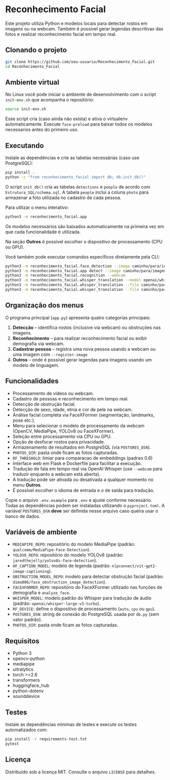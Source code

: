 # Reconhecimento Facial

Este projeto utiliza Python e modelos locais para detectar rostos em imagens ou na webcam. Também é possível gerar legendas descritivas das fotos e realizar reconhecimento facial em tempo real.

## Clonando o projeto

```bash
git clone https://github.com/seu-usuario/Reconhecimento_Facial.git
cd Reconhecimento_Facial
```

## Ambiente virtual

No Linux você pode iniciar o ambiente de desenvolvimento com o script `init-env.sh` que acompanha o repositório:

```bash
source init-env.sh
```

Esse script cria (caso ainda não exista) e ativa o virtualenv automaticamente.
Execute `face-preload` para baixar todos os modelos necessarios antes do primeiro uso.

## Executando

Instale as dependências e crie as tabelas necessárias (caso use PostgreSQL):

```bash
pip install .
python -c "from reconhecimento_facial import db; db.init_db()"
```
O script `init_db()` cria as tabelas `detections` e `people` de acordo com
`Estrutura_SQL/schema.sql`. A tabela `people` inclui a coluna `photo` para
armazenar a foto utilizada no cadastro de cada pessoa.

Para utilizar o menu interativo:

```bash
python3 -m reconhecimento_facial.app
```

Os modelos necessários são baixados automaticamente na primeira vez em que cada funcionalidade é utilizada.

Na seção **Outros** é possível escolher o dispositivo de processamento (CPU ou GPU).

Você também pode executar comandos específicos diretamente pela CLI:

```bash
python3 -m reconhecimento_facial.face_detection --image caminho/para/imagem.jpg --output saida.jpg
python3 -m reconhecimento_facial.app detect --image caminho/para/imagem.jpg --model yolov8
python3 -m reconhecimento_facial.recognition --webcam
python3 -m reconhecimento_facial.whisper_translation --model openai/whisper-large-v3-turbo --chunk 5 --src pt --webcam
python3 -m reconhecimento_facial.whisper_translation --file caminho/para/audio.wav --src pt --expected "texto esperado"
python3 -m reconhecimento_facial.whisper_translation --file caminho/para/audio.wav --transcribe --src pt
```

## Organização dos menus

O programa principal (`app.py`) apresenta quatro categorias principais:

1. **Detecção** – identifica rostos (inclusive via webcam) ou obstruções nas imagens.
2. **Reconhecimento** – para realizar reconhecimento facial ou exibir demografia via webcam.
3. **Cadastrar pessoa** – registra uma nova pessoa usando a webcam ou uma imagem com `--register-image`
4. **Outros** – onde é possível gerar legendas para imagens usando um modelo de linguagem.

## Funcionalidades

- Processamento de vídeos ou webcam.
- Cadastro de pessoas e reconhecimento em tempo real.
- Detecção de obstrução facial.
- Detecção de sexo, idade, etnia e cor de pele na webcam.
- Análise facial completa via FaceXFormer (segmentação, landmarks, pose etc.).
- Menu para selecionar o modelo de processamento da webcam (OpenCV, MediaPipe, YOLOv8 ou FaceXFormer).
- Seleção entre processamento via CPU ou GPU.
- Opção de desfocar rostos para privacidade.
- Armazenamento de resultados em PostgreSQL (via `POSTGRES_DSN`).
- `PHOTOS_DIR`: pasta onde ficam as fotos capturadas.
- `RF_THRESHOLD`: limiar para comparacao de embeddings (padrao 0.6)
- Interface web em Flask e Dockerfile para facilitar a execução.
- Tradução de fala em tempo real via OpenAI Whisper (use `--webcam` para traduzir enquanto a webcam está aberta).
- A tradução pode ser ativada ou desativada a qualquer momento no menu **Outros**.
- É possível escolher o idioma de entrada e o de saída para tradução.

Copie o arquivo `.env.example` para `.env` e ajuste conforme necessário. Todas as dependências podem ser instaladas utilizando o `pyproject.toml`. A variável `POSTGRES_DSN` **deve** ser definida nesse arquivo caso queira usar o banco de dados.

## Variáveis de ambiente

- `MEDIAPIPE_REPO`: repositório do modelo MediaPipe (padrão: `qualcomm/MediaPipe-Face-Detection`).
- `YOLOV8_REPO`: repositório do modelo YOLOv8 (padrão: `jaredthejelly/yolov8s-face-detection`).
- `HF_CAPTION_MODEL`: modelo de legenda (padrão: `nlpconnect/vit-gpt2-image-captioning`).
- `OBSTRUCTION_MODEL_REPO`: modelo para detectar obstrução facial (padrão: `dima806/face_obstruction_image_detection`).
- `FACEXFORMER_REPO`: repositório do FaceXFormer utilizado nas funções de demografia e `analyze_face`.
- `WHISPER_MODEL`: modelo padrão do Whisper para tradução de áudio (padrão: `openai/whisper-large-v3-turbo`).
- `RF_DEVICE`: define o dispositivo de processamento (`auto`, `cpu` ou `gpu`).
- `POSTGRES_DSN`: string de conexão do PostgreSQL usada por `db.py` (sem valor padrão).
- `PHOTOS_DIR`: pasta onde ficam as fotos capturadas.

## Requisitos

- Python 3
- opencv-python
- mediapipe
- ultralytics
- torch >=2.6
- transformers
- huggingface_hub
- python-dotenv
- sounddevice

## Testes

Instale as dependências mínimas de testes e execute os testes automatizados com:

```bash
pip install -r requirements-test.txt
pytest
```

## Licença

Distribuído sob a licença MIT. Consulte o arquivo `LICENSE` para detalhes.


